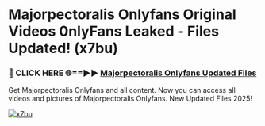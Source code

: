 # Majorpectoralis Onlyfans Original Videos 0nlyFans Leaked - Files Updated! (x7bu)

<h3>🔴 CLICK HERE 🌐==►► <a href="https://tinyurl.com/2m67pmp6" rel="nofollow">Majorpectoralis Onlyfans Updated Files</a></h3>

Get Majorpectoralis Onlyfans and all content. Now you can access all videos and pictures of Majorpectoralis Onlyfans. New Updated Files 2025!

[![x7bu](https://i.imgur.com/H4QAA4z.gif)](https://tinyurl.com/2m67pmp6)